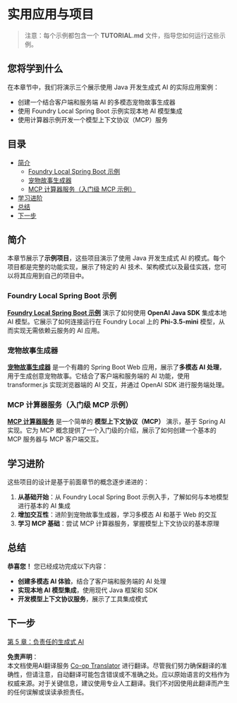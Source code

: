 <!--
CO_OP_TRANSLATOR_METADATA:
{
  "original_hash": "139c227ef39d24287257d1aff6fc6973",
  "translation_date": "2025-07-25T08:55:39+00:00",
  "source_file": "04-PracticalSamples/README.md",
  "language_code": "zh"
}
-->
# 实用应用与项目

> 注意：每个示例都包含一个 **TUTORIAL.md** 文件，指导您如何运行这些示例。

## 您将学到什么
在本章节中，我们将演示三个展示使用 Java 开发生成式 AI 的实际应用案例：
- 创建一个结合客户端和服务端 AI 的多模态宠物故事生成器
- 使用 Foundry Local Spring Boot 示例实现本地 AI 模型集成
- 使用计算器示例开发一个模型上下文协议（MCP）服务

## 目录

- [简介](../../../04-PracticalSamples)
  - [Foundry Local Spring Boot 示例](../../../04-PracticalSamples)
  - [宠物故事生成器](../../../04-PracticalSamples)
  - [MCP 计算器服务（入门级 MCP 示例）](../../../04-PracticalSamples)
- [学习进阶](../../../04-PracticalSamples)
- [总结](../../../04-PracticalSamples)
- [下一步](../../../04-PracticalSamples)

## 简介

本章节展示了**示例项目**，这些项目演示了使用 Java 开发生成式 AI 的模式。每个项目都是完整的功能实现，展示了特定的 AI 技术、架构模式以及最佳实践，您可以将其应用到自己的项目中。

### Foundry Local Spring Boot 示例

**[Foundry Local Spring Boot 示例](foundrylocal/README.md)** 演示了如何使用 **OpenAI Java SDK** 集成本地 AI 模型。它展示了如何连接运行在 Foundry Local 上的 **Phi-3.5-mini** 模型，从而实现无需依赖云服务的 AI 应用。

### 宠物故事生成器

**[宠物故事生成器](petstory/README.md)** 是一个有趣的 Spring Boot Web 应用，展示了**多模态 AI 处理**，用于生成创意宠物故事。它结合了客户端和服务端的 AI 功能，使用 transformer.js 实现浏览器端的 AI 交互，并通过 OpenAI SDK 进行服务端处理。

### MCP 计算器服务（入门级 MCP 示例）

**[MCP 计算器服务](mcp/calculator/README.md)** 是一个简单的 **模型上下文协议（MCP）** 演示，基于 Spring AI 实现。它为 MCP 概念提供了一个入门级的介绍，展示了如何创建一个基本的 MCP 服务器与 MCP 客户端交互。

## 学习进阶

这些项目的设计是基于前面章节的概念逐步递进的：

1. **从基础开始**：从 Foundry Local Spring Boot 示例入手，了解如何与本地模型进行基本的 AI 集成
2. **增加交互性**：进阶到宠物故事生成器，学习多模态 AI 和基于 Web 的交互
3. **学习 MCP 基础**：尝试 MCP 计算器服务，掌握模型上下文协议的基本原理

## 总结

**恭喜您！** 您已经成功完成以下内容：

- **创建多模态 AI 体验**，结合了客户端和服务端的 AI 处理
- **实现本地 AI 模型集成**，使用现代 Java 框架和 SDK
- **开发模型上下文协议服务**，展示了工具集成模式

## 下一步

[第 5 章：负责任的生成式 AI](../05-ResponsibleGenAI/README.md)

**免责声明**：  
本文档使用AI翻译服务 [Co-op Translator](https://github.com/Azure/co-op-translator) 进行翻译。尽管我们努力确保翻译的准确性，但请注意，自动翻译可能包含错误或不准确之处。应以原始语言的文档作为权威来源。对于关键信息，建议使用专业人工翻译。我们不对因使用此翻译而产生的任何误解或误读承担责任。